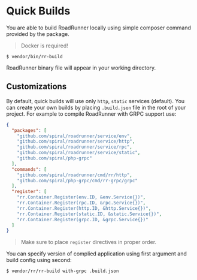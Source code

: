 # Quick Builds
You are able to build RoadRunner locally using simple composer command provided by the package.

> Docker is required!

```
$ vendor/bin/rr-build
```

RoadRunner binary file will appear in your working directory.

## Customizations
By default, quick builds will use only `http`, `static` services (default). You can create your own builds by placing `.build.json` file in the root of your project. For example to compile RoadRunner with GRPC support use:

```json
{
  "packages": [
    "github.com/spiral/roadrunner/service/env",
    "github.com/spiral/roadrunner/service/http",
    "github.com/spiral/roadrunner/service/rpc",
    "github.com/spiral/roadrunner/service/static",
    "github.com/spiral/php-grpc"
  ],
  "commands": [
    "github.com/spiral/roadrunner/cmd/rr/http",
    "github.com/spiral/php-grpc/cmd/rr-grpc/grpc"
  ],
  "register": [
    "rr.Container.Register(env.ID, &env.Service{})",
    "rr.Container.Register(rpc.ID, &rpc.Service{})",
    "rr.Container.Register(http.ID, &http.Service{})",
    "rr.Container.Register(static.ID, &static.Service{})",
    "rr.Container.Register(grpc.ID, &grpc.Service{})"
  ]
}
```

> Make sure to place `register` directives in proper order.

You can specify version of complied application using first argument and build config using second:

```
$ vendor/rr/rr-build with-grpc .build.json
```